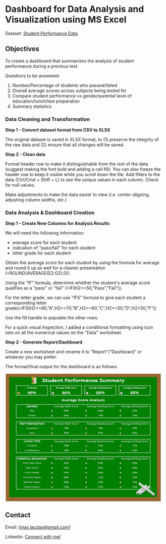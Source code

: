 # Dashboard for Data Analysis and Visualization using MS Excel

Dataset: [Student Performance Data](data/Dataset_Student_Performance.csv)

## Objectives

To create a dashboard that summarizes the analysis of student performance during a previous test.

Questions to be answered:

1. Number/Percentage of students who passed/failed
2. Overall average scores across subjects being tested for
3. Compare student performance vs gender/parental level of education/lunch/test preparation
4. Summary statistics

### Data Cleaning and Transformation

**Step 1 - Convert dataset format from CSV to XLSX**

The original dataset is saved in XLSX format, to (1) preserve the integrity of the raw data and (2) ensure that all changes will be saved.

**Step 2 - Clean data**

Format header row to make it distinguishable from the rest of the data (suggest making the font bold and adding a cell fill). You can also freeze the header row to keep it visible while you scroll down the file. Add filters to the data (Ctrl/Cmd + Shift + L) to see the unique values in each column. Check for null values.

Make adjustments to make the data easier to view (i.e. center-aligning, adjusting column widths, etc.)

### Data Analysis & Dashboard Creation

**Step 1 - Create New Columns for Analysis Results**

We will need the following information:

- average score for each student
- indication of "pass/fail" for each student
- letter grade for each student

Obtain the average score for each student by using the formula for average and round it up as well for a cleaner presentation (=ROUND(AVERAGE(E2:G2),0)).

Using the "IF" formula, determine whether the student's average score qualifies as a "pass" or "fail" (=IF(H2>=50,"Pass","Fail")).

For the letter grade, we can use "IFS" formula to give each student a corresponding letter grade(=IFS(H2>=80,"A",H2>=70,"B",H2>=60,"C",H2>=50,"D",H2<50,"F")).

Use the fill handle to populate the other rows.

For a quick visual inspection, I added a conditional formatting using icon sets on all the numerical values on the "Data" worksheet.

**Step 2 - Generate Report/Dashboard**

Create a new worksheet and rename it to "Report"/"Dashboard" or whatever you may prefer.

The format/final output for the dashboard is as follows:

![alt text](images/studentperformancedash.png)

## Contact

Email: [may.lacdao@gmail.com]

Linkedin: [Connect with me!](https://www.linkedin.com/in/maylacdao/)
